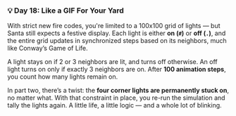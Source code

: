 ### 💡 Day 18: Like a GIF For Your Yard

With strict new fire codes, you're limited to a 100x100 grid of lights — but Santa still expects a festive display. Each light is either **on (`#`)** or **off (`.`)**, and the entire grid updates in synchronized steps based on its neighbors, much like Conway’s Game of Life.

A light stays on if 2 or 3 neighbors are lit, and turns off otherwise. An off light turns on only if exactly 3 neighbors are on. After **100 animation steps**, you count how many lights remain on.

In part two, there’s a twist: the **four corner lights are permanently stuck on**, no matter what. With that constraint in place, you re-run the simulation and tally the lights again. A little life, a little logic — and a whole lot of blinking.
